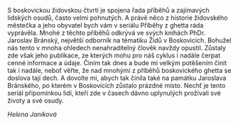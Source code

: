 S boskovickou židovskou čtvrtí je spojena řada příběhů a zajímavých lidských osudů, často velmi pohnutých. A právě něco z historie židovského městečka a jeho obyvatel bych vám v seriálu Příběhy z ghetta ráda vyprávěla. Mnohé z těchto příběhů odkrývá ve svých knihách PhDr. Jaroslav Bránský, největší odborník na tématiku Židů v Boskovicích. Bohužel nás tento v mnoha ohledech nenahraditelný člověk navždy opustil. Zůstaly zde však jeho publikace, ze kterých mohu pro náš cyklus i nadále čerpat cenné informace a údaje. Činím tak dnes a bude mi velkým potěšením činit tak i nadále, neboť věřte, že nad mnohými z příběhů boskovického ghetta se doslova tají dech. A dovolte mi, abych tak činila také na památku Jaroslava Bránského, po kterém v Boskovicích zůstalo prázdné místo. Nechť je tento seriál připomínkou lidí, kteří zde v časech dávno uplynulých prožívali své životy a své osudy.

_Helena Janíková_
